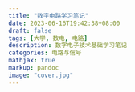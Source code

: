 ```yaml
---
title: "数字电路学习笔记"
date: 2023-06-16T19:42:38+08:00
draft: false
tags: [大学, 数电, 电路]
description: 数字电子技术基础学习笔记
categories: 电路与信号
mathjax: true
markup: pandoc
image: "cover.jpg"
---
```



